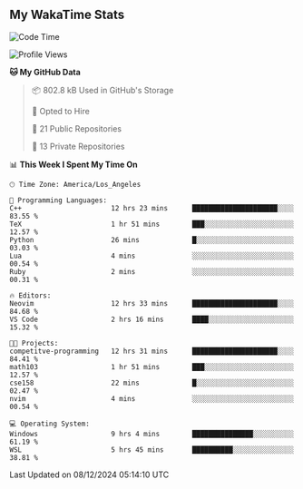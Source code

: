 ## My WakaTime Stats
<!--START_SECTION:waka-->
![Code Time](http://img.shields.io/badge/Code%20Time-189%20hrs%2033%20mins-blue)

![Profile Views](http://img.shields.io/badge/Profile%20Views-0-blue)

**🐱 My GitHub Data** 

> 📦 802.8 kB Used in GitHub's Storage 
 > 
> 💼 Opted to Hire
 > 
> 📜 21 Public Repositories 
 > 
> 🔑 13 Private Repositories 
 > 
📊 **This Week I Spent My Time On** 

```text
🕑︎ Time Zone: America/Los_Angeles

💬 Programming Languages: 
C++                      12 hrs 23 mins      █████████████████████░░░░   83.55 % 
TeX                      1 hr 51 mins        ███░░░░░░░░░░░░░░░░░░░░░░   12.57 % 
Python                   26 mins             █░░░░░░░░░░░░░░░░░░░░░░░░   03.03 % 
Lua                      4 mins              ░░░░░░░░░░░░░░░░░░░░░░░░░   00.54 % 
Ruby                     2 mins              ░░░░░░░░░░░░░░░░░░░░░░░░░   00.31 % 

🔥 Editors: 
Neovim                   12 hrs 33 mins      █████████████████████░░░░   84.68 % 
VS Code                  2 hrs 16 mins       ████░░░░░░░░░░░░░░░░░░░░░   15.32 % 

🐱‍💻 Projects: 
competitve-programming   12 hrs 31 mins      █████████████████████░░░░   84.41 % 
math103                  1 hr 51 mins        ███░░░░░░░░░░░░░░░░░░░░░░   12.57 % 
cse158                   22 mins             █░░░░░░░░░░░░░░░░░░░░░░░░   02.47 % 
nvim                     4 mins              ░░░░░░░░░░░░░░░░░░░░░░░░░   00.54 % 

💻 Operating System: 
Windows                  9 hrs 4 mins        ███████████████░░░░░░░░░░   61.19 % 
WSL                      5 hrs 45 mins       ██████████░░░░░░░░░░░░░░░   38.81 % 
```


 Last Updated on 08/12/2024 05:14:10 UTC
<!--END_SECTION:waka-->

